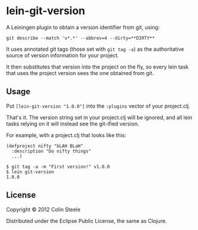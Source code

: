 # lein-git-version

A Leiningen plugin to obtain a version identifier from git, using:

    git describe --match 'v*.*' --abbrev=4 --dirty=**DIRTY**

It uses annotated git tags (those set with `git tag -a`) as the
authoritative source of version information for your project.

It then substitutes that version into the project on the fly, so every
lein task that uses the project version sees the one obtained from
git.

## Usage

Put `[lein-git-version "1.0.0"]` into the `:plugins` vector
of your project.clj.

That's it.  The version string set in your project.clj will be
ignored, and all lein tasks relying on it will instead see the
git-ified version.

For example, with a project.clj that looks like this:

    (defproject nifty "bLAH BLaH"
      :description "Do nifty things"
      ...)

    $ git tag -a -m "First version!" v1.0.0
    $ lein git-version
    1.0.0

## License

Copyright © 2012 Colin Steele

Distributed under the Eclipse Public License, the same as Clojure.
